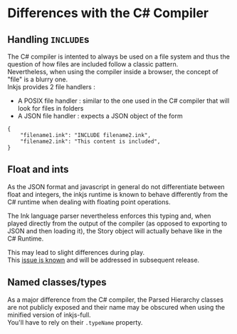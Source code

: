 # Differences with the C# Compiler

## Handling `INCLUDE`s

The C# compiler is intented to always be used on a file system and thus the question of how files are included follow a classic pattern.  
Nevertheless, when using the compiler inside a browser, the concept of "file" is a blurry one.   
Inkjs provides 2 file handlers :
* A POSIX file handler : similar to the one used in the C# compiler that will look for files in folders
* A JSON file handler : expects a JSON object of the form
```
{
    "filename1.ink": "INCLUDE filename2.ink",
    "filename2.ink": "This content is included",
}
```

## Float and ints

As the JSON format and javascript in general do not differentiate between float and integers, the inkjs runtime is known to behave differently from the C# runtime when dealing with floating point operations.

The Ink language parser nevertheless enforces this typing and, when played directly from the output of the compiler (as opposed to exporting to JSON and then loading it), the Story object will actually behave like in the C# Runtime.

This may lead to slight differences during play.  
This [issue is known](https://github.com/y-lohse/inkjs/issues/934) and will be addressed in subsequent release.

## Named classes/types

As a major difference from the C# compiler, the Parsed Hierarchy classes are not publicly exposed and their name may be obscured when using the minified version of inkjs-full.  
You'll have to rely on their `.typeName` property.
